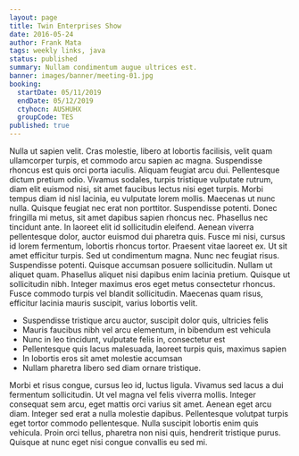```yaml
---
layout: page
title: Twin Enterprises Show
date: 2016-05-24
author: Frank Mata
tags: weekly links, java
status: published
summary: Nullam condimentum augue ultrices est.
banner: images/banner/meeting-01.jpg
booking:
  startDate: 05/11/2019
  endDate: 05/12/2019
  ctyhocn: AUSHUHX
  groupCode: TES
published: true
---
```

Nulla ut sapien velit. Cras molestie, libero at lobortis facilisis, velit quam ullamcorper turpis, et commodo arcu sapien ac magna. Suspendisse rhoncus est quis orci porta iaculis. Aliquam feugiat arcu dui. Pellentesque dictum pretium odio. Vivamus sodales, turpis tristique vulputate rutrum, diam elit euismod nisi, sit amet faucibus lectus nisi eget turpis. Morbi tempus diam id nisl lacinia, eu vulputate lorem mollis. Maecenas ut nunc nulla. Quisque feugiat nec erat non porttitor. Suspendisse potenti. Donec fringilla mi metus, sit amet dapibus sapien rhoncus nec. Phasellus nec tincidunt ante. In laoreet elit id sollicitudin eleifend. Aenean viverra pellentesque dolor, auctor euismod dui pharetra quis. Fusce mi nisi, cursus id lorem fermentum, lobortis rhoncus tortor. Praesent vitae laoreet ex.
Ut sit amet efficitur turpis. Sed ut condimentum magna. Nunc nec feugiat risus. Suspendisse potenti. Quisque accumsan posuere sollicitudin. Nullam ut aliquet quam. Phasellus aliquet nisi dapibus enim lacinia pretium. Quisque ut sollicitudin nibh. Integer maximus eros eget metus consectetur rhoncus. Fusce commodo turpis vel blandit sollicitudin. Maecenas quam risus, efficitur lacinia mauris suscipit, varius lobortis velit.

* Suspendisse tristique arcu auctor, suscipit dolor quis, ultricies felis
* Mauris faucibus nibh vel arcu elementum, in bibendum est vehicula
* Nunc in leo tincidunt, vulputate felis in, consectetur est
* Pellentesque quis lacus malesuada, laoreet turpis quis, maximus sapien
* In lobortis eros sit amet molestie accumsan
* Nullam pharetra libero sed diam ornare tristique.

Morbi et risus congue, cursus leo id, luctus ligula. Vivamus sed lacus a dui fermentum sollicitudin. Ut vel magna vel felis viverra mollis. Integer consequat sem arcu, eget mattis orci varius sit amet. Aenean eget arcu diam. Integer sed erat a nulla molestie dapibus. Pellentesque volutpat turpis eget tortor commodo pellentesque. Nulla suscipit lobortis enim quis vehicula. Proin orci tellus, pharetra non nisi quis, hendrerit tristique purus. Quisque at nunc eget nisi congue convallis eu sed mi.
